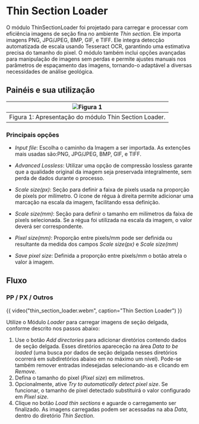 # Thin Section Loader

O módulo ThinSectionLoader foi projetado para carregar e processar com eficiência imagens de seção fina no ambiente _Thin section_. Ele importa imagens PNG, JPG/JPEG, BMP, GIF, e TIFF. Ele integra detecção automatizada de escala usando Tesseract OCR, garantindo uma estimativa precisa do tamanho do pixel. O módulo também inclui opções avançadas para manipulação de imagens sem perdas e permite ajustes manuais nos parâmetros de espaçamento das imagens, tornando-o adaptável a diversas necessidades de análise geológica.


## Painéis e sua utilização

| ![Figura 1](../assets/images/thin_section/modulos/loader/interface.png) |
|:-----------------------------------------------:|
| Figura 1: Apresentação do módulo Thin Section Loader. |

### Principais opções

 - _Input file_: Escolha o caminho da Imagem a ser importada. As extenções mais usadas são:PNG, JPG/JPEG, BMP, GIF, e TIFF.

 - _Advanced Lossless_: Utilizar uma opção de compressão lossless garante que a qualidade original da imagem seja preservada integralmente, sem perda de dados durante o processo.

 - _Scale size(px)_: Seção para definir a faixa de pixels usada na proporção de pixels por milímetro. O ícone de régua à direita permite adicionar uma marcação na escala da imagem, facilitando essa definição.

 - _Scale size(mm)_: Seção para definir o tamanho em milímetros da faixa de pixels selecionada. Se a régua foi utilizada na escala da imagem, o valor deverá ser correspondente.

 - _Pixel size(mm)_: Proporção entre pixels/mm pode ser definida ou resultante da medida dos campos _Scale size(px)_ e _Scale size(mm)_

 - _Save pixel size_: Definida a proporção entre pixels/mm o botão atrela o valor à imagem.

## Fluxo

### PP / PX / Outros

{{ video("thin_section_loader.webm", caption="Thin Section Loader") }}

Utilize o Módulo *Loader* para carregar imagens de seção delgada, conforme descrito nos passos abaixo:

1.  Use o botão *Add directories* para adicionar diretórios contendo dados de seção delgada. Esses diretórios apareceção na área *Data to be loaded* (uma busca por dados de seção delgada nesses diretórios ocorrerá em subdiretórios abaixo em no máximo um nível). Pode-se também remover entradas indesejadas selecionando-as e clicando em *Remove*.
2.  Defina o tamanho do pixel (*Pixel size*) em milímetros.
3.  Opcionalmente, ative *Try to automatically detect pixel size*. Se funcionar, o tamanho de pixel detectado substituirá o valor configurado em *Pixel size*.
4.  Clique no botão *Load thin sections* e aguarde o carregamento ser finalizado. As imagens carregadas podem ser acessadas na aba *Data*, dentro do diretório *Thin Section*.
